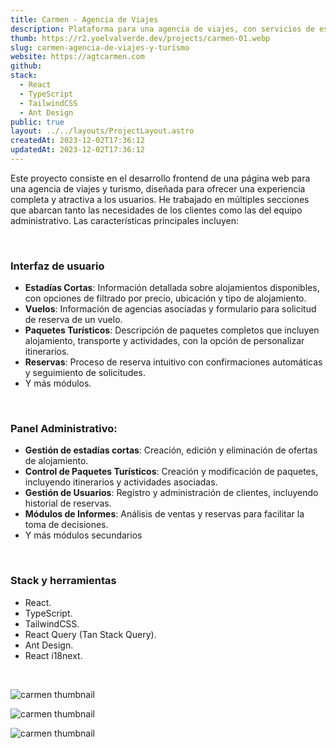 ```yaml
---
title: Carmen - Agencia de Viajes
description: Plataforma para una agencia de viajes, con servicios de estadías cortas y paquetes turísticos en Perú.
thumb: https://r2.yoelvalverde.dev/projects/carmen-01.webp
slug: carmen-agencia-de-viajes-y-turismo
website: https://agtcarmen.com
github:
stack:
  - React
  - TypeScript
  - TailwindCSS
  - Ant Design
public: true
layout: ../../layouts/ProjectLayout.astro
createdAt: 2023-12-02T17:36:12
updatedAt: 2023-12-02T17:36:12
---
```


Este proyecto consiste en el desarrollo frontend de una página web para una agencia de viajes y turismo, diseñada para ofrecer una experiencia completa y atractiva a los usuarios. He trabajado en múltiples secciones que abarcan tanto las necesidades de los clientes como las del equipo administrativo. Las características principales incluyen:

<br>

### Interfaz de usuario

- **Estadías Cortas**: Información detallada sobre alojamientos disponibles, con opciones de filtrado por precio, ubicación y tipo de alojamiento.
- **Vuelos**: Información de agencias asociadas y formulario para solicitud de reserva de un vuelo.
- **Paquetes Turísticos**: Descripción de paquetes completos que incluyen alojamiento, transporte y actividades, con la opción de personalizar itinerarios.
- **Reservas**: Proceso de reserva intuitivo con confirmaciones automáticas y seguimiento de solicitudes.
- Y más módulos.

<br>

### Panel Administrativo:

- **Gestión de estadías cortas**: Creación, edición y eliminación de ofertas de alojamiento.
- **Control de Paquetes Turísticos**: Creación y modificación de paquetes, incluyendo itinerarios y actividades asociadas.
- **Gestión de Usuarios**: Registro y administración de clientes, incluyendo historial de reservas.
- **Módulos de Informes**: Análisis de ventas y reservas para facilitar la toma de decisiones.
- Y más módulos secundarios

<br>

### Stack y herramientas

- React.
- TypeScript.
- TailwindCSS.
- React Query (Tan Stack Query).
- Ant Design.
- React i18next.

<br>

![carmen thumbnail](https://r2.yoelvalverde.dev/projects/carmen-02.webp)

![carmen thumbnail](https://r2.yoelvalverde.dev/projects/carmen-03.webp)

![carmen thumbnail](https://r2.yoelvalverde.dev/projects/carmen-04.webp)
